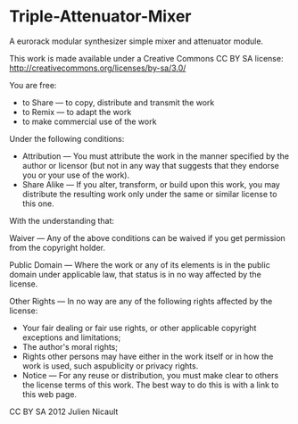 Triple-Attenuator-Mixer
=======================

A eurorack modular synthesizer simple mixer and attenuator module.

This work is made available under a Creative Commons CC BY SA license:
http://creativecommons.org/licenses/by-sa/3.0/

You are free:

- to Share — to copy, distribute and transmit the work
- to Remix — to adapt the work
- to make commercial use of the work
		
Under the following conditions:

- Attribution — You must attribute the work in the manner specified by the author or licensor (but not in any way that suggests that they endorse you or your use of the work).
- Share Alike — If you alter, transform, or build upon this work, you may distribute the resulting work only under the same or similar license to this one.

With the understanding that:

Waiver — Any of the above conditions can be waived if you get permission from the copyright holder.

Public Domain — Where the work or any of its elements is in the public domain under applicable law, that status is in no way affected by the license.

Other Rights — In no way are any of the following rights affected by the license:
- Your fair dealing or fair use rights, or other applicable copyright exceptions and limitations;
- The author's moral rights;
- Rights other persons may have either in the work itself or in how the work is used, such aspublicity or privacy rights.
- Notice — For any reuse or distribution, you must make clear to others the license terms of this work. The best way to do this is with a link to this web page.

CC BY SA 2012 Julien Nicault
